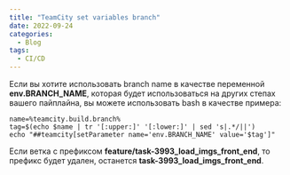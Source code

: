 ```yaml
---
title: "TeamCity set variables branch"
date: 2022-09-24
categories:
  - Blog
tags:
  - CI/CD
---
```

Если вы хотите использовать branch name в качестве переменной **env.BRANCH_NAME**, которая будет использоваться на других степах вашего пайплайна, вы можете использовать bash в качестве примера:

```
name=%teamcity.build.branch%
tag=$(echo $name | tr '[:upper:]' '[:lower:]' | sed 's|.*/||')
echo "##teamcity[setParameter name='env.BRANCH_NAME' value='$tag']"
```

Если ветка с префиксом **feature/task-3993_load_imgs_front_end**, то префикс будет удален, останется **task-3993_load_imgs_front_end**.
